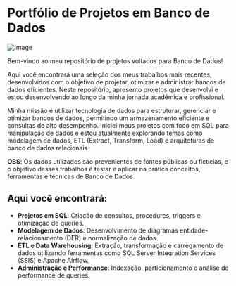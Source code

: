 # Portfólio de Projetos em Banco de Dados

![Image](https://github.com/user-attachments/assets/13b84224-8f00-4021-89b5-450bcb5d16bf)

Bem-vindo ao meu repositório de projetos voltados para Banco de Dados! 

Aqui você encontrará uma seleção dos meus trabalhos mais recentes, desenvolvidos com o objetivo de projetar, otimizar e administrar bancos de dados eficientes. Neste repositório, apresento projetos que desenvolvi e estou desenvolvendo ao longo da minha jornada acadêmica e profissional. 

Minha missão é utilizar tecnologia de dados para estruturar, gerenciar e otimizar bancos de dados, permitindo um armazenamento eficiente e consultas de alto desempenho. Iniciei meus projetos com foco em SQL para manipulação de dados e estou atualmente explorando temas como modelagem de dados, ETL (Extract, Transform, Load) e arquiteturas de banco de dados relacionais.

**OBS**: Os dados utilizados são provenientes de fontes públicas ou fictícias, e o objetivo desses trabalhos é testar e aplicar na prática conceitos, ferramentas e técnicas de Banco de Dados.

## Aqui você encontrará:

- **Projetos em SQL**: Criação de consultas, procedures, triggers e otimização de queries.
- **Modelagem de Dados**: Desenvolvimento de diagramas entidade-relacionamento (DER) e normalização de dados.
- **ETL e Data Warehousing**: Extração, transformação e carregamento de dados utilizando ferramentas como SQL Server Integration Services (SSIS) e Apache Airflow.
- **Administração e Performance**: Indexação, particionamento e análise de performance de queries.
